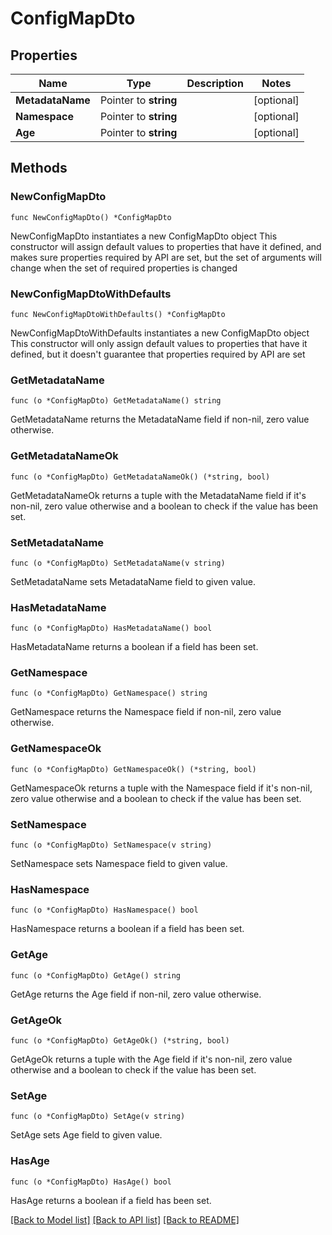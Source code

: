 # ConfigMapDto

## Properties

Name | Type | Description | Notes
------------ | ------------- | ------------- | -------------
**MetadataName** | Pointer to **string** |  | [optional] 
**Namespace** | Pointer to **string** |  | [optional] 
**Age** | Pointer to **string** |  | [optional] 

## Methods

### NewConfigMapDto

`func NewConfigMapDto() *ConfigMapDto`

NewConfigMapDto instantiates a new ConfigMapDto object
This constructor will assign default values to properties that have it defined,
and makes sure properties required by API are set, but the set of arguments
will change when the set of required properties is changed

### NewConfigMapDtoWithDefaults

`func NewConfigMapDtoWithDefaults() *ConfigMapDto`

NewConfigMapDtoWithDefaults instantiates a new ConfigMapDto object
This constructor will only assign default values to properties that have it defined,
but it doesn't guarantee that properties required by API are set

### GetMetadataName

`func (o *ConfigMapDto) GetMetadataName() string`

GetMetadataName returns the MetadataName field if non-nil, zero value otherwise.

### GetMetadataNameOk

`func (o *ConfigMapDto) GetMetadataNameOk() (*string, bool)`

GetMetadataNameOk returns a tuple with the MetadataName field if it's non-nil, zero value otherwise
and a boolean to check if the value has been set.

### SetMetadataName

`func (o *ConfigMapDto) SetMetadataName(v string)`

SetMetadataName sets MetadataName field to given value.

### HasMetadataName

`func (o *ConfigMapDto) HasMetadataName() bool`

HasMetadataName returns a boolean if a field has been set.

### GetNamespace

`func (o *ConfigMapDto) GetNamespace() string`

GetNamespace returns the Namespace field if non-nil, zero value otherwise.

### GetNamespaceOk

`func (o *ConfigMapDto) GetNamespaceOk() (*string, bool)`

GetNamespaceOk returns a tuple with the Namespace field if it's non-nil, zero value otherwise
and a boolean to check if the value has been set.

### SetNamespace

`func (o *ConfigMapDto) SetNamespace(v string)`

SetNamespace sets Namespace field to given value.

### HasNamespace

`func (o *ConfigMapDto) HasNamespace() bool`

HasNamespace returns a boolean if a field has been set.

### GetAge

`func (o *ConfigMapDto) GetAge() string`

GetAge returns the Age field if non-nil, zero value otherwise.

### GetAgeOk

`func (o *ConfigMapDto) GetAgeOk() (*string, bool)`

GetAgeOk returns a tuple with the Age field if it's non-nil, zero value otherwise
and a boolean to check if the value has been set.

### SetAge

`func (o *ConfigMapDto) SetAge(v string)`

SetAge sets Age field to given value.

### HasAge

`func (o *ConfigMapDto) HasAge() bool`

HasAge returns a boolean if a field has been set.


[[Back to Model list]](../README.md#documentation-for-models) [[Back to API list]](../README.md#documentation-for-api-endpoints) [[Back to README]](../README.md)


